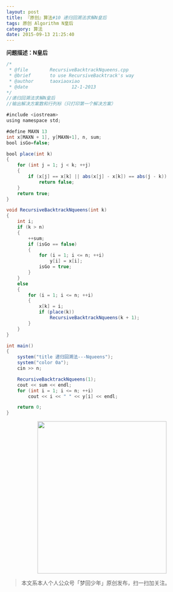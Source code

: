 ```yaml
---
layout: post
title: 『原创』算法#10 递归回溯法求解N皇后
tags: 原创 Algorithm N皇后
category: 算法
date: 2015-09-13 21:25:40
---
```


**问题描述：N皇后**

```java
/*
 * @file		RecursiveBacktrackNqueens.cpp
 * @brief		to use RecursiveBacktrack's way
 * @author		taoxiaoxiao
 * @date              	12-1-2013
*/
//递归回溯法求解N皇后  
//输出解决方案数和行列标（只打印第一个解决方案） 

#include <iostream>
using namespace std;

#define MAXN 13 
int x[MAXN + 1], y[MAXN+1], n, sum;
bool isGo=false;

bool place(int k)
{
	for (int j = 1; j < k; ++j)
	{
		if (x[j] == x[k] || abs(x[j] - x[k]) == abs(j - k))
			return false;
	}
	return true;
}

void RecursiveBacktrackNqueens(int k)
{
	int i;
	if (k > n)
	{
		++sum;
		if (isGo == false)
		{
			for (i = 1; i <= n; ++i)
				y[i] = x[i];
			isGo = true;
		}
	}
	else
	{
		for (i = 1; i <= n; ++i)
		{
			x[k] = i;
			if (place(k))
				RecursiveBacktrackNqueens(k + 1);
		}
	}
}

int main()
{
	system("title 递归回溯法---Nqueens");
	system("color 0a");
	cin >> n;

	RecursiveBacktrackNqueens(1);
	cout << sum << endl;
	for (int i = 1; i <= n; ++i)
		cout << i << " " << y[i] << endl;

	return 0;
}
```

<div align="center">
<img src="https://chucheng92.github.io/assets/img/qrcode-logo.png" width="340" height="400" />
</div>

> 本文系本人个人公众号「梦回少年」原创发布，扫一扫加关注。